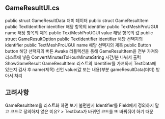 ## GameResultUI.cs
public struct GameResultData
	더미 데이터
public struct GameResultItem
	public TextIdentifier identifier
		해당 항목의 identifier
	public TextMeshProUGUI name
		해당 항목의 제목
	public TextMeshProUGUI value
		해당 항목의 값
public struct GameResultOption
	public TextIdentifier identifier
		해당 선택지의 identifier
	public TextMeshProUGUI name
		해당 선택지의 제목
	public Button button
		해당 선택지의 버튼
Awake
	리플렉션을 통해 GameResultItem을 전부 가져와 리스트에 넣음
ConvertMinutesToHourMinuteString
	시간/분 나눠서 출력
ShowGameResult
	GameResultItem 리스트의 Identifier를 가져와서 TextData에 있는지 검사 후 name(제목) 선언
	value(값 또는 내용)부분 gameResultData(더미) 받아서 처리
## 고려사항
GameResultItem을 리스트화 하면 보기 불편한지
Identifier를 Field에서 정의하지 말고 코드로 정의하지 않은 이유? > TextData가 바뀌면 코드를 또 바꿔줘야 하기 때문